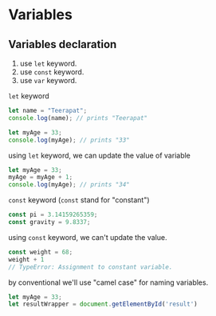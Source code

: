 # Variables

## Variables declaration

1. use `let` keyword.
2. use `const` keyword.
3. use `var` keyword.

`let` keyword

```javascript
let name = "Teerapat";
console.log(name); // prints "Teerapat"

let myAge = 33;
console.log(myAge); // prints "33"
```

using `let` keyword, we can update the value of variable

```javascript
let myAge = 33;
myAge = myAge + 1;
console.log(myAge); // prints "34"
```

`const` keyword (`const` stand for "constant")

```javascript
const pi = 3.14159265359;
const gravity = 9.8337;
```

using `const` keyword, we can't update the value.  

```javascript
const weight = 68;
weight + 1
// TypeError: Assignment to constant variable.
```

by conventional we'll use "camel case" for naming variables.

```javascript
let myAge = 33;
let resultWrapper = document.getElementById('result')
```

